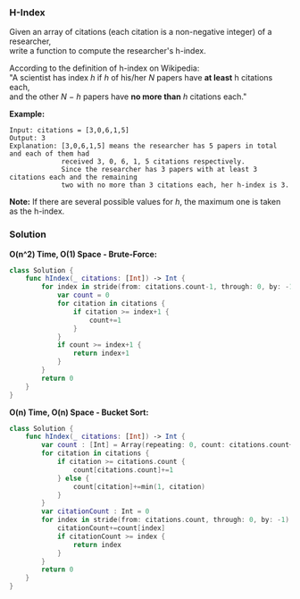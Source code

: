 
### H-Index

Given an array of citations (each citation is a non-negative integer) of a researcher,</br> 
write a function to compute the researcher's h-index.

According to the definition of h-index on Wikipedia:</br> 
"A scientist has index *h* if *h* of his/her *N* papers have __at least__ h citations each,</br> 
and the other *N − h* papers have __no more than__ *h* citations each."

__Example:__
```
Input: citations = [3,0,6,1,5]
Output: 3 
Explanation: [3,0,6,1,5] means the researcher has 5 papers in total and each of them had 
             received 3, 0, 6, 1, 5 citations respectively. 
             Since the researcher has 3 papers with at least 3 citations each and the remaining 
             two with no more than 3 citations each, her h-index is 3.
```

__Note:__ If there are several possible values for *h*, the maximum one is taken as the h-index.

### Solution
__O(n^2) Time, O(1) Space - Brute-Force:__
```Swift
class Solution {
    func hIndex(_ citations: [Int]) -> Int {
        for index in stride(from: citations.count-1, through: 0, by: -1) {
            var count = 0
            for citation in citations {
                if citation >= index+1 {
                    count+=1
                }
            }
            if count >= index+1 {
                return index+1
            }
        }
        return 0
    }
}
```
__O(n) Time, O(n) Space - Bucket Sort:__
```Swift
class Solution {
    func hIndex(_ citations: [Int]) -> Int {
        var count : [Int] = Array(repeating: 0, count: citations.count+1)
        for citation in citations {
            if citation >= citations.count {
                count[citations.count]+=1
            } else {
                count[citation]+=min(1, citation)
            }
        }
        var citationCount : Int = 0
        for index in stride(from: citations.count, through: 0, by: -1) {
            citationCount+=count[index]
            if citationCount >= index {
                return index
            }
        }
        return 0
    }
}
```